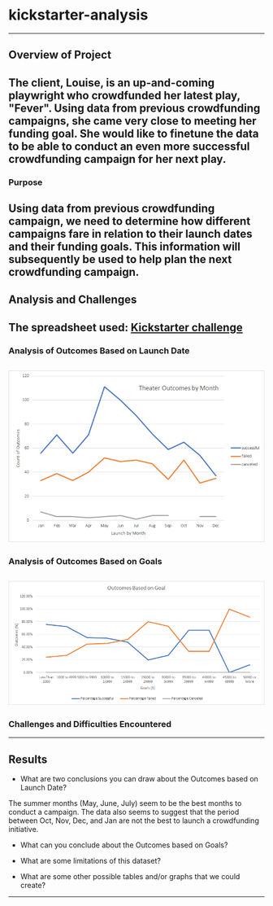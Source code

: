 # kickstarter-analysis
---
## Overview of Project
The client, Louise, is an up-and-coming playwright who crowdfunded her latest play, "Fever". Using data from previous crowdfunding campaigns, she came very close to meeting her funding goal. She would like to finetune the data to be able to conduct an even more successful crowdfunding campaign for her next play.
---
### Purpose
Using data from previous crowdfunding campaign, we need to determine how different campaigns fare in relation to their launch dates and their funding goals. This information will subsequently be used to help plan the next crowdfunding campaign.
---
## Analysis and Challenges
The spreadsheet used: [Kickstarter challenge](data-1-1-3-StarterBook.xlsx)
---
### Analysis of Outcomes Based on Launch Date

![Outcomes based on Launch dates](Resources/Theater-Outcomes-vs-Launch.png)
---
### Analysis of Outcomes Based on Goals

![Outcomes based on Goals](Resources/Outcomes-vs-Goals.png)
---
### Challenges and Difficulties Encountered

---
## Results

- What are two conclusions you can draw about the Outcomes based on Launch Date?

The summer months (May, June, July) seem to be the best months to conduct a campaign. The data also seems to suggest that the period between Oct, Nov, Dec, and Jan are not the best to launch a crowdfunding initiative.

- What can you conclude about the Outcomes based on Goals?

- What are some limitations of this dataset?

- What are some other possible tables and/or graphs that we could create?

---
